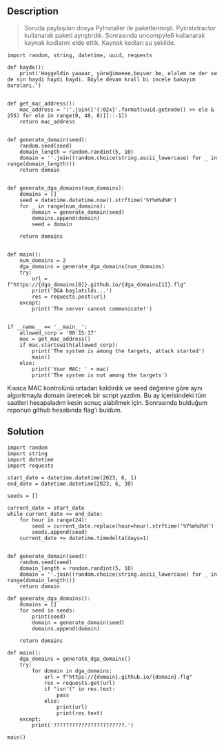 ## Description
> Soruda paylaşılan dosya PyInstaller ile paketlenmişti. Pyinstxtractor kullanarak paketi ayrıştırdık. Sonrasında uncompyle6 kullanarak kaynak kodlarını elde ettik. Kaynak kodları şu şekilde.
```
import random, string, datetime, uuid, requests

def hayde():
    print('Hoşgeldin yaaaar, yüreğimeeee,boşver be, elalem ne der se de sin haydi haydi haydi. Böyle devam krall bi incele bakayım buraları.')


def get_mac_address():
    mac_address = ':'.join(['{:02x}'.format(uuid.getnode() >> ele & 255) for ele in range(0, 48, 8)][::-1])
    return mac_address


def generate_domain(seed):
    random.seed(seed)
    domain_length = random.randint(5, 10)
    domain = ''.join((random.choice(string.ascii_lowercase) for _ in range(domain_length)))
    return domain


def generate_dga_domains(num_domains):
    domains = []
    seed = datetime.datetime.now().strftime('%Y%m%d%H')
    for _ in range(num_domains):
        domain = generate_domain(seed)
        domains.append(domain)
        seed = domain

    return domains


def main():
    num_domains = 2
    dga_domains = generate_dga_domains(num_domains)
    try:
        url = f"https://{dga_domains[0]}.github.io/{dga_domains[1]}.flg"
        print('DGA başlatıldı...')
        res = requests.post(url)
    except:
        print('The server cannot communicate!')


if __name__ == '__main__':
    allowed_corp = '00:15:17'
    mac = get_mac_address()
    if mac.startswith(allowed_corp):
        print('The system is among the targets, attack started')
        main()
    else:
        print('Your MAC: ' + mac)
        print('The system is not among the targets')
```

Kısaca MAC kontrolünü ortadan kaldırdık ve seed değerine göre aynı algoritmayla domain üretecek bir script yazdım. Bu ay içerisindeki tüm saatleri hesapaladım kesin sonuç alabilmek için. Sonrasında bulduğum reponun github hesabında flag'i buldum.

## Solution
```
import random
import string
import datetime
import requests

start_date = datetime.datetime(2023, 6, 1)
end_date = datetime.datetime(2023, 6, 30)

seeds = []

current_date = start_date
while current_date <= end_date:
    for hour in range(24):
        seed = current_date.replace(hour=hour).strftime('%Y%m%d%H')
        seeds.append(seed)
    current_date += datetime.timedelta(days=1)


def generate_domain(seed):
    random.seed(seed)
    domain_length = random.randint(5, 10)
    domain = ''.join((random.choice(string.ascii_lowercase) for _ in range(domain_length)))
    return domain

def generate_dga_domains():
    domains = []
    for seed in seeds:
        print(seed)
        domain = generate_domain(seed)
        domains.append(domain)

    return domains

def main():
    dga_domains = generate_dga_domains()
    try:
        for domain in dga_domains:
            url = f"https://{domain}.github.io/{domain}.flg"
            res = requests.get(url)
            if "isn't" in res.text:
                pass
            else:
                print(url)
                print(res.text)
    except:
        print('???????????????????????.')

main()
```

